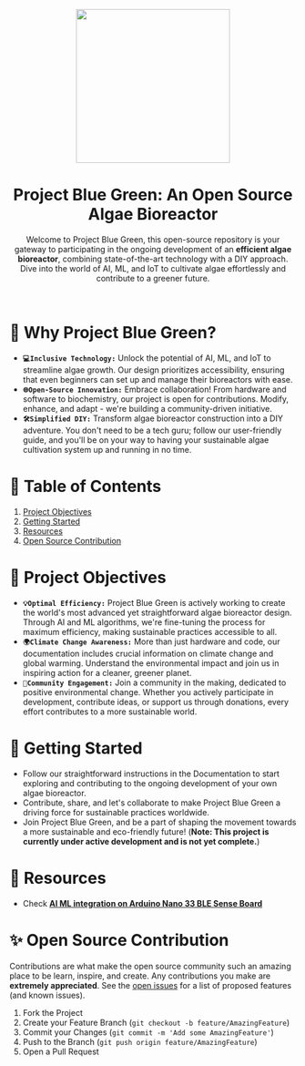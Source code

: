 <p align="center">
    <img src="https://images.emojiterra.com/google/noto-emoji/unicode-15/animated/1f9a0.gif" width="270">
    <h1 align="center">Project Blue Green: An Open Source Algae Bioreactor</h1>
    <p align="center">Welcome to Project Blue Green, this open-source repository is your gateway to participating in the ongoing development of an <strong>efficient algae bioreactor</strong>, combining state-of-the-art technology with a DIY approach. Dive into the world of AI, ML, and IoT to cultivate algae effortlessly and contribute to a greener future.</p>
    </br>
</p>


# 🌟 **Why Project Blue Green?**
* **`💻Inclusive Technology:`**
    Unlock the potential of AI, ML, and IoT to streamline algae growth. Our design prioritizes accessibility, ensuring that even beginners can set up and manage their bioreactors with ease.
* **`🌐Open-Source Innovation:`**
    Embrace collaboration! From hardware and software to biochemistry, our project is open for contributions. Modify, enhance, and adapt - we're building a community-driven initiative.
* **`🛠️Simplified DIY:`**
    Transform algae bioreactor construction into a DIY adventure. You don't need to be a tech guru; follow our user-friendly guide, and you'll be on your way to having your sustainable algae cultivation system up and running in no time.

# 📜 Table of Contents
1. [Project Objectives](#project-objectives)
2. [Getting Started](#getting-started)
3. [Resources](#resources)
4. [Open Source Contribution](#open-source-contribution)

# 🎯 Project Objectives
* **`💡Optimal Efficiency:`**
    Project Blue Green is actively working to create the world's most advanced yet straightforward algae bioreactor design. Through AI and ML algorithms, we're fine-tuning the process for maximum efficiency, making sustainable practices accessible to all.
* **`🌍Climate Change Awareness:`**
    More than just hardware and code, our documentation includes crucial information on climate change and global warming. Understand the environmental impact and join us in inspiring action for a cleaner, greener planet.
* **`🤝Community Engagement:`**
    Join a community in the making, dedicated to positive environmental change. Whether you actively participate in development, contribute ideas, or support us through donations, every effort contributes to a more sustainable world.
   
# 🚀 Getting Started
* Follow our straightforward instructions in the Documentation to start exploring and contributing to the ongoing development of your own algae bioreactor.
* Contribute, share, and let's collaborate to make Project Blue Green a driving force for sustainable practices worldwide.
* Join Project Blue Green, and be a part of shaping the movement towards a more sustainable and eco-friendly future! (**Note: This project is currently under active development and is not yet complete.**)

# 🔗 Resources
* Check [**AI ML integration on Arduino Nano 33 BLE Sense Board**](https://github.com/ProjectBlueGreen/project_blue_green_software/)

# ✨ Open Source Contribution
Contributions are what make the open source community such an amazing place to be learn, inspire, and create. Any contributions you make are **extremely appreciated**. See the [open issues](https://github.com/ProjectBlueGreen/Project_blue_green_bioreactor/issues) for a list of proposed features (and known issues).

1. Fork the Project
2. Create your Feature Branch (`git checkout -b feature/AmazingFeature`)
3. Commit your Changes (`git commit -m 'Add some AmazingFeature'`)
4. Push to the Branch (`git push origin feature/AmazingFeature`)
5. Open a Pull Request

